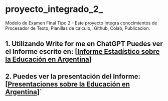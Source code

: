 # proyecto_integrado_2_
Modelo de Examen Final Tipo 2 - Este proyecto Integra conocimientos de Procesador de Texto, Planillas de calculo,, Github, Colab, Publicacion.
## 1. Utilizando Write for me en ChatGPT Puedes ver el Informe escrito en: [[Informe Estadístico sobre la Educación en Argentina](https://chatgpt.com/share/6734ac39-cb98-8002-878a-4fa6d398309b)]
## 2. Puedes ver la presentación del Informe: [[Presentaciones sobre la Educación en Argentina](https://gamma.app/docs/Informe-Estadistico-sobre-la-Educacion-en-Argentina-hjll5qzle9v1vjy)]`
